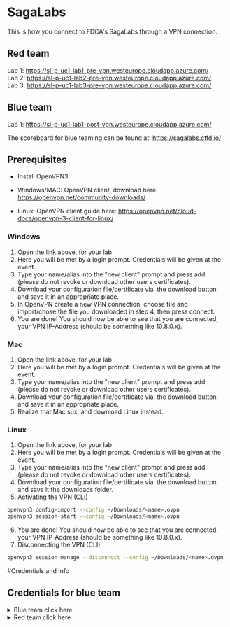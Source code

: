 # SagaLabs

This is how you connect to FDCA's SagaLabs through a VPN connection.

## Red team

Lab 1: https://sl-p-uc1-lab1-pre-vpn.westeurope.cloudapp.azure.com/ \
Lab 2: https://sl-p-uc1-lab2-pre-vpn.westeurope.cloudapp.azure.com/ \
Lab 3: https://sl-p-uc1-lab3-pre-vpn.westeurope.cloudapp.azure.com/

## Blue team

Lab 1: https://sl-p-uc1-lab1-post-vpn.westeurope.cloudapp.azure.com/

The scoreboard for blue teaming can be found at: https://sagalabs.ctfd.io/ 

## Prerequisites

- Install OpenVPN3

- Windows/MAC: OpenVPN client, download here: https://openvpn.net/community-downloads/  
- Linux: OpenVPN client guide here: https://openvpn.net/cloud-docs/openvpn-3-client-for-linux/

### Windows

1. Open the link above, for your lab
2. Here you will be met by a login prompt. Credentials will be given at the event.
3. Type your name/alias into the "new client" prompt and press add (please do not revoke or download other users certificates).   
4. Download your configuration file/certificate via. the download button and save it in an appropriate place.  
5. In OpenVPN create a new VPN connection, choose file and import/chose the file you downloaded in step 4, then press connect.  
6. You are done! You should now be able to see that you are connected, your VPN IP-Address (should be something like 10.8.0.x).

### Mac

1. Open the link above, for your lab
2. Here you will be met by a login prompt. Credentials will be given at the event.
3. Type your name/alias into the "new client" prompt and press add (please do not revoke or download other users certificates).   
4. Download your configuration file/certificate via. the download button and save it in an appropriate place.  
5. Realize that Mac sux, and download Linux instead.

### Linux

1. Open the link above, for your lab
2. Here you will be met by a login prompt. Credentials will be given at the event.
3. Type your name/alias into the "new client" prompt and press add (please do not revoke or download other users certificates).   
4. Download your configuration file/certificate via. the download button and save it the downloads folder.
5. Activating the VPN (CLI)

```bash
openvpn3 config-import --config ~/Downloads/<name>.ovpn
openvpn3 session-start --config ~/Downloads/<name>.ovpn
```
6. You are done! You should now be able to see that you are connected, your VPN IP-Address (should be something like 10.8.0.x).
7. Disconnecting the VPN (CLI)

```bash
openvpn3 session-manage --disconnect --config ~/Downloads/<name>.ovpn
```
#Credentials and Info

## Credentials for blue team

<details>
<summary>Blue team click here</summary>
  
Elastic: \
URL: https://fdca.kb.westeurope.azure.elastic-cloud.com:9243/app/fleet/policies \
Username: `BlueTeam` \
Password: `1mR9Mf9N8ZhtwxjGMkMB`

theHive: \
IP: `10.10.10.30:9000` \
Username: `TBA` \
Password: `TBA`

</details>

<details>
<summary>Red team click here</summary>

C2 server (SSH): \
IP: `Redacted. Spørg din underviser` \
Username: `SagaC2` \
Password: `vFz3fcMPsTgaQAQLZMhTdfnu0HfCICeuXtooqEwfck05CthX8XOlYq`

RedTeamTools (RDP): \
IP: `10.10.10.99` \
Username: `RedTeam` \
Password: `Password1234!`
</details>
